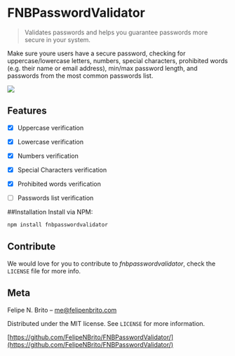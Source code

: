 # FNBPasswordValidator
> Validates passwords and helps you guarantee passwords more secure in your system.


Make sure youre users have a secure password, checking for uppercase/lowercase letters, numbers, special characters, prohibited words (e.g. their name or email address), min/max password length, and passwords from the most common passwords list.

![](header.png)

## Features

- [x] Uppercase verification
- [x] Lowercase verification
- [x] Numbers verification
- [x] Special Characters verification
- [x] Prohibited words verification
- [ ] Passwords list verification


##Installation
Install via NPM:

```ruby
npm install fnbpasswordvalidator

```

## Contribute

We would love for you to contribute to *fnbpasswordvalidator*, check the ``LICENSE`` file for more info.

## Meta

Felipe N. Brito – me@felipenbrito.com

Distributed under the MIT license. See ``LICENSE`` for more information.

[https://github.com/FelipeNBrito/FNBPasswordValidator/](https://github.com/FelipeNBrito/FNBPasswordValidator/)
